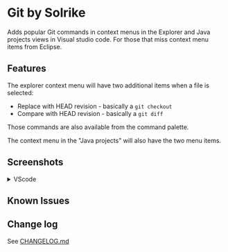 # Git by Solrike

Adds popular Git commands in context menus in the Explorer and Java projects views in Visual studio code. 
For those that miss context menu items from Eclipse.

## Features

The explorer context menu will have two additional items when a file is selected:

* Replace with HEAD revision - basically a `git checkout`
* Compare with HEAD revision - basically a `git diff` 

Those commands are also available from the command palette.

The context menu in the "Java projects" will also have the two menu items.

## Screenshots

<details>
<summary>VScode</summary>
  <img src="https://raw.githubusercontent.com/Lucas3oo/git-by-solrike/main/assets/vscode-screenshot.png" name="screenshot">
</details>

## Known Issues


## Change log
See [CHANGELOG.md](./CHANGELOG.md)
